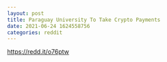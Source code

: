 ```yaml
--- 
layout: post 
title: Paraguay University To Take Crypto Payments 
date: 2021-06-24 1624558756 
categories: reddit 
--- 
```

https://redd.it/o76ptw